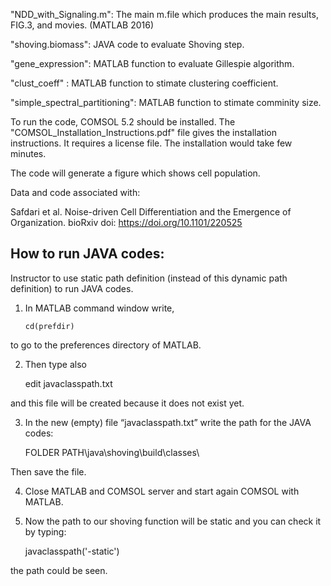 "NDD_with_Signaling.m": The main m.file which produces the main results, FIG.3, and movies. (MATLAB 2016) 

"shoving.biomass": JAVA code to evaluate Shoving step.

"gene_expression": MATLAB function to evaluate Gillespie algorithm. 

"clust_coeff" : MATLAB function to stimate clustering coefficient. 

"simple_spectral_partitioning": MATLAB function to stimate comminity size. 


To run the code, COMSOL 5.2 should be installed. The "COMSOL_Installation_Instructions.pdf" file gives the installation instructions. It requires a license file. The installation would take few minutes. 

The code will generate a figure which shows cell population.   

Data and code associated with:

Safdari et al. Noise-driven Cell Differentiation and the Emergence of Organization. bioRxiv doi: https://doi.org/10.1101/220525

## How to run JAVA codes:

Instructor to use static path definition (instead of this dynamic path definition) to run JAVA codes.

 
1. In MATLAB command window  write,

       cd(prefdir)

to go to the preferences directory of MATLAB.

2. Then type also

      edit javaclasspath.txt

and this file will be created because it does not exist yet.

3. In the new (empty) file “javaclasspath.txt” write the path for the JAVA codes:

   FOLDER PATH\java\shoving\build\classes\

Then save the file.

4. Close MATLAB and COMSOL server and start again COMSOL with MATLAB.

5. Now the path to our shoving function will be static and you can check it by typing:

     javaclasspath('-static')

the path could be seen.
